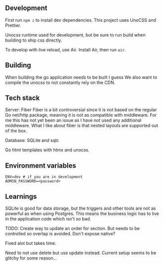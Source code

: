 ## Development

First run `npm i` to install dev dependencies. This project uses UnoCSS and Prettier.

Unocss runtime used for development, but be sure to run build when building to ship css directly.

To develop with live reload, use Air. Install Air, then run `air`.

## Building
When building the go application needs to be built I guess
We also want to compile the unocss to not constantly rely on the CDN.



## Tech stack

Server: Fiber
Fiber is a bit controversial since it is not based on the regular Go net/http package, meaning it is not as compatible with middleware.
For me this has not yet been an issue as I have not used any additional middleware.
What I like about fiber is that nested layouts are supported out of the box.

Database: SQLite and sqlc

Go html templates with htmx and unocss.

## Environment variables

```
ENV=dev # if you are in development
ADMIN_PASSWORD=<password>
```

## Learnings

SQLite is good for data storage, but the triggers and other tools are not as powerful as when using Postgres. This means the business logic has to live in the application code which isn't so bad.

TODO: Create way to update an order for section. But needs to be controlled so overlap is avoided. Don't expose native?

Fixed alot but takes time. 

Need to not use delete but use update instead. Current setup seems to be glitchy for some reason...